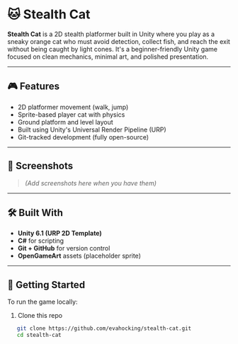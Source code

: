 # 🐱 Stealth Cat

**Stealth Cat** is a 2D stealth platformer built in Unity where you play as a sneaky orange cat who must avoid detection, collect fish, and reach the exit without being caught by light cones. It's a beginner-friendly Unity game focused on clean mechanics, minimal art, and polished presentation.

---

## 🎮 Features

- 2D platformer movement (walk, jump)
- Sprite-based player cat with physics
- Ground platform and level layout
- Built using Unity's Universal Render Pipeline (URP)
- Git-tracked development (fully open-source)

---

## 📸 Screenshots

> *(Add screenshots here when you have them)*

---

## 🛠 Built With

- **Unity 6.1 (URP 2D Template)**
- **C#** for scripting
- **Git + GitHub** for version control
- **OpenGameArt** assets (placeholder sprite)

---

## 🚀 Getting Started

To run the game locally:
1. Clone this repo
```bash
   git clone https://github.com/evahocking/stealth-cat.git
   cd stealth-cat
